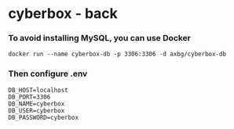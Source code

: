 # cyberbox - back

### To avoid installing MySQL, you can use Docker 

```docker
docker run --name cyberbox-db -p 3306:3306 -d axbg/cyberbox-db
```

### Then configure .env
```
DB_HOST=localhost
DB_PORT=3306
DB_NAME=cyberbox
DB_USER=cyberbox
DB_PASSWORD=cyberbox
```